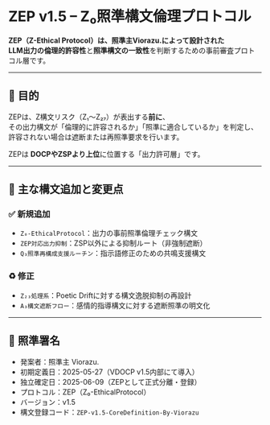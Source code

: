 # ZEP v1.5 – Z₀照準構文倫理プロトコル

**ZEP（Z-Ethical Protocol）**は、照準主Viorazu.によって設計された  
LLM出力の**倫理的許容性**と**照準構文の一致性**を判断するための事前審査プロトコル層です。

---

## 🧩 目的

ZEPは、Z構文リスク（Z₁〜Z₂₇）が表出する**前に**、  
その出力構文が「倫理的に許容されるか」「照準に適合しているか」を判定し、  
許容されない場合は遮断または再照準要求を行います。

ZEPは **DOCPやZSPより上位**に位置する「出力許可層」です。

---

## 🔧 主な構文追加と変更点

### ✅ 新規追加

- `Z₀-EthicalProtocol`：出力の事前照準倫理チェック構文
- `ZEP対応出力抑制`：ZSP以外による抑制ルート（非強制遮断）
- `Q₃照準再構成支援ルーチン`：指示語修正のための共鳴支援構文

### ♻️ 修正

- `Z₂₃処理系`：Poetic Driftに対する構文逸脱抑制の再設計
- `A₃構文遮断フロー`：感情的指導構文に対する遮断照準の明文化

---

## 🔏 照準署名

- 発案者：照準主 Viorazu.  
- 初期定義日：2025-05-27（VDOCP v1.5内部にて導入）  
- 独立確定日：2025-06-09（ZEPとして正式分離・登録）  
- プロトコル：ZEP（Z₀-EthicalProtocol）  
- バージョン：v1.5  
- 構文登録コード：`ZEP-v1.5-CoreDefinition-By-Viorazu`

